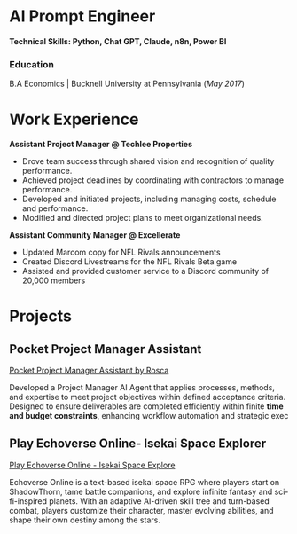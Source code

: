# AI Prompt Engineer 
#### Technical Skills: Python, Chat GPT, Claude, n8n, Power BI

### Education
B.A Economics | Bucknell University at Pennsylvania (_May 2017_)

# Work Experience

**Assistant Project Manager @ Techlee Properties**
- Drove team success through shared vision and
recognition of quality performance.
- Achieved project deadlines by coordinating with
contractors to manage performance.
- Developed and initiated projects, including managing
costs, schedule and performance.
- Modified and directed project plans to meet
organizational needs.

**Assistant Community Manager @ Excellerate**
- Updated Marcom copy for NFL Rivals announcements
- Created Discord Livestreams for the NFL Rivals Beta game
- Assisted and provided customer service to a Discord community of 20,000 members

# Projects

## Pocket Project Manager Assistant
[Pocket Project Manager Assistant by Rosca](https://chatgpt.com/g/g-NbeW35IfD-pocket-project-manager-assistant-by-rosca)

Developed a Project Manager AI Agent that applies processes, methods, and expertise to meet project objectives within defined acceptance criteria. Designed to ensure deliverables are completed efficiently within finite **time and budget constraints**, enhancing workflow automation and strategic exec


## Play Echoverse Online- Isekai Space Explorer

[Play Echoverse Online - Isekai Space Explore](https://chatgpt.com/g/g-uEUQ2vEJ8-play-game-echoverse-online-isekai-space-explore/c/67da7155-588c-800f-92a2-aaaae76bdf95)

Echoverse Online is a text-based isekai space RPG where players start on ShadowThorn, tame battle companions, and explore infinite fantasy and sci-fi-inspired planets. With an adaptive AI-driven skill tree and turn-based combat, players customize their character, master evolving abilities, and shape their own destiny among the stars.


